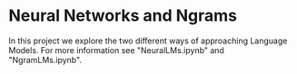 # Neural Networks and Ngrams

In this project we explore the two different ways of approaching Language Models. For more information see "NeuralLMs.ipynb" and "NgramLMs.ipynb".

